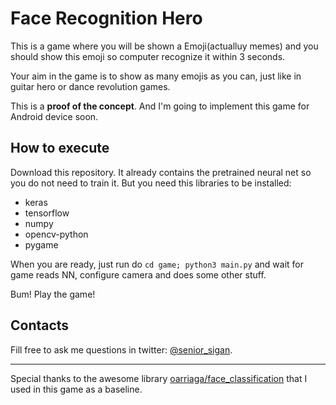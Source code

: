 # Face Recognition Hero

This is a game where you will be shown a Emoji(actualluy memes) and you should show this emoji so computer recognize it within 3 seconds.

Your aim in the game is to show as many emojis as you can, just like in guitar hero or dance revolution games.

This is a **proof of the concept**. And I'm going to implement this game for Android device soon.

## How to execute

Download this repository. It already contains the pretrained neural net so you do not need to train it. But you need this libraries to be installed:

- keras
- tensorflow
- numpy
- opencv-python
- pygame

When you are ready, just run do `cd game; python3 main.py` and wait for game reads NN, configure camera and does some other stuff.

Bum! Play the game!

## Contacts

Fill free to ask me questions in twitter: [@senior_sigan](https://twitter.com/senior_sigan).

---

Special thanks to the awesome library [oarriaga/face_classification](https://github.com/oarriaga/face_classification) that I used in this game as a baseline.